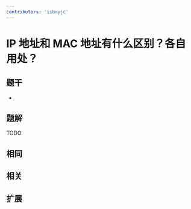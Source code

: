 ```yaml
---
contributors: 'isboyjc'
---
```


# IP 地址和 MAC 地址有什么区别？各自用处？


## 题干

- 



## 题解

<!-- ::: details 点我查看题解 -->

  TODO

<!-- ::: -->



## 相同


## 相关


## 扩展

